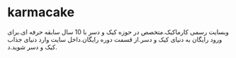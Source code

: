 # karmacake
وبسایت رسمی کارماکیک.متخصص در حوزه کیک و دسر با 10 سال سابقه حرفه ای.برای ورود رایگان به دنیای کیک و دسر.از قسمت دوره رایگان.داخل سایت وارد دنیای جذاب کیک و دسر شوید.د.
